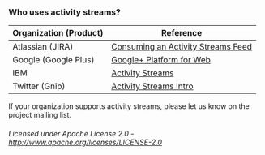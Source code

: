 ### Who uses activity streams?

| Organization (Product) | Reference |
|------------------------|-----------|
| Atlassian (JIRA) | [Consuming an Activity Streams Feed](https://developer.atlassian.com/docs/atlassian-platform-common-components/activity-streams/consuming-an-activity-streams-feed "Consuming an Activity Streams Feed") |
| Google (Google Plus) | [Google+ Platform for Web](https://developers.google.com/+/web/api/rest/latest/activities#resource-representations "Google+ Platform for Web") |
| IBM | [Activity Streams](https://developer.ibm.com/open/activity-streams/ "Activity Streams") |
| Twitter (Gnip) | [Activity Streams Intro](http://support.gnip.com/articles/activity-streams-intro.html "Activity Streams Intro") |

If your organization supports activity streams, please let us know on the project mailing list.

###### Licensed under Apache License 2.0 - http://www.apache.org/licenses/LICENSE-2.0
